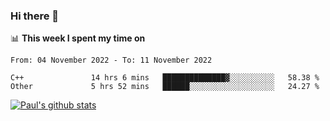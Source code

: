 ### Hi there 👋

📊 **This week I spent my time on**
<!--START_SECTION:waka-->

```text
From: 04 November 2022 - To: 11 November 2022

C++               14 hrs 6 mins   ██████████████▓░░░░░░░░░░   58.38 %
Other             5 hrs 52 mins   ██████░░░░░░░░░░░░░░░░░░░   24.27 %
```

<!--END_SECTION:waka-->


[![Paul's github stats](https://github-readme-stats.vercel.app/api?username=mickeyouyou&theme=dracula&show_icons=true)](https://github.com/anuraghazra/github-readme-stats)
